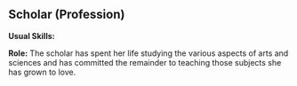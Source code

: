 Scholar (Profession)
--------------------

__Usual Skills:__

__Role:__ The scholar has spent her life studying the various aspects of arts and sciences and has committed the remainder to teaching those subjects she has grown to love.
